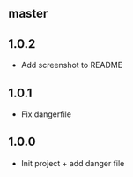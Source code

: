 ## master

## 1.0.2

* Add screenshot to README

## 1.0.1

* Fix dangerfile

## 1.0.0

* Init project + add danger file
